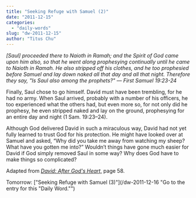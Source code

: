 ```yaml
---
title: "Seeking Refuge with Samuel (2)"
date: "2011-12-15"
categories: 
  - "daily-words"
slug: "dw-2011-12-15"
author: "Titus Chu"
---
```


_\[Saul\] proceeded there to Naioth in Ramah; and the Spirit of God came upon him also, so that he went along prophesying continually until he came to Naioth in Ramah. He also stripped off his clothes, and he too prophesied before Samuel and lay down naked all that day and all that night. Therefore they say, "Is Saul also among the prophets?" — First Samuel 19:23-24_

Finally, Saul chose to go himself. David must have been trembling, for he had no army. When Saul arrived, probably with a number of his officers, he too experienced what the others had, but even more so, for not only did he prophesy, he even stripped naked and lay on the ground, prophesying for an entire day and night (1 Sam. 19:23–24).

Although God delivered David in such a miraculous way, David had not yet fully learned to trust God for his protection. He might have looked over at Samuel and asked, “Why did you take me away from watching my sheep? What have you gotten me into?” Wouldn’t things have gone much easier for David if God simply removed Saul in some way? Why does God have to make things so complicated?

Adapted from _[David: After God's Heart,](/book-david "Go to the listing for this book.")_ page 58.

Tomorrow: ["Seeking Refuge with Samuel (3)"](/dw-2011-12-16 "Go to the entry for this "Daily Word."")

